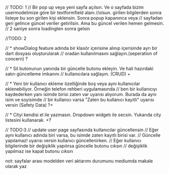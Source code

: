 


// TODO: 1 
// Bir pop up veya yeni sayfa açılsın. Ve o sayfada bizim usermodelimize göre bir textformfield alanı
//olsun. girilen bilgilerden sonra listeye bu son girilen kişi eklensin. Sonra popup kapanınca veya
// sayfadan geri gelince güncel veriler getirilsin. Ama bu güncel verilen hemen gelmesin.
// 2 saniye sonra loadingten sonra gelsin

//TODO: 2 

// * showDialog feature adında bir klasör içerisine alınıp içerisinde ayrı bir dart dosyası oluşturularak
//   oradan kullanılmasını sağlayın.(seperation of concern) ?

// * Sil butonunun yanında bir güncelle butonu ekleyin. Ve hali hazırdaki satırı güncelleme imkanını
//   kullanıcılara sağlayın. (CRUD)   +

// * Yeni bir kullanıcı ekleme özelliğinde boş veya aynı kullanıcılar eklenebiliyor. Örneğin telefon rehberi uygulamasında
//   ben bir kullanıcıyı kaydederken yanı isimde birisi zaten var uyarısı alıyorum. Burada da aynı isim ve soyisimde
//   bir kullanıcı varsa "Zaten bu kullanıcı kayıtlı" uyarısı versin  (Safety Data)   ?+

// * Cityi kendisi el ile yazmasın. Dropdown widgetı ile secsin. Yukarıda city listesini kullanarak.   +?


// TODO:3
// update user page sayfasında kullanıcılar güncellensin
// Eğer aynı kullanıcı adında biri varsa, bu isimde zaten kayıtlı birisi var. 
// Güncelle yapılamaz! uyarısı versin kullanıcı güncellenirken.
// Eğer kullanıcı bilgilerinde bir değişiklik yapılırsa güncelle butonu cıksın
// değişiklik yapılmaz ise kapat butonu cıksın


not: sayfalar arası modelden veri aktarımı durumunu mediumda makale olarak yaz